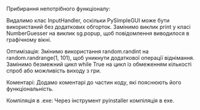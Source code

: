 Прибирання непотрібного функціоналу:

Видалимо клас InputHandler, оскільки PySimpleGUI може бути використаний без додаткових обгорток.
Замінимо виклик print у класі NumberGuesser на виклик sg.popup, щоб повідомлення виводилося в графічному вікні.

Оптимізація:
Змінимо використання random.randint на random.randrange(1, 101), щоб уникнути додаткової операції віднімання.
Замінимо безмежний цикл while True на цикл із обмеженням кількості спроб або можливість виходу з гри.

Коментарі:
Додамо коментарі до частин коду, які пояснюють його функціональність.

Компіляція в .exe:
Через інструмент pyinstaller компіляція в exe.
